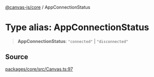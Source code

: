 [@canvas-js/core](../index.md) / AppConnectionStatus

# Type alias: AppConnectionStatus

> **AppConnectionStatus**: `"connected"` \| `"disconnected"`

## Source

[packages/core/src/Canvas.ts:97](https://github.com/canvasxyz/canvas/blob/9c725016/packages/core/src/Canvas.ts#L97)
